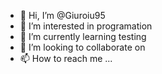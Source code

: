 - 👋 Hi, I’m @Giuroiu95
- 👀 I’m interested in programation
- 🌱 I’m currently learning testing
- 💞️ I’m looking to collaborate on 
- 📫 How to reach me ...

<!---
Giuroiu95/Giuroiu95 is a ✨ special ✨ repository because its `README.md` (this file) appears on your GitHub profile.
You can click the Preview link to take a look at your changes.
--->
